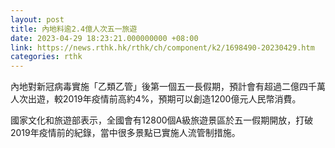 ```yaml
---
layout: post
title: 內地料逾2.4億人次五一旅遊
date: 2023-04-29 18:23:21.000000000 +08:00
link: https://news.rthk.hk/rthk/ch/component/k2/1698490-20230429.htm
categories: rthk
---
```


內地對新冠病毒實施「乙類乙管」後第一個五一長假期，預計會有超過二億四千萬人次出遊，較2019年疫情前高約4%，預期可以創造1200億元人民幣消費。

國家文化和旅遊部表示，全國會有12800個A級旅遊景區於五一假期開放，打破2019年疫情前的紀錄，當中很多景點已實施人流管制措施。
